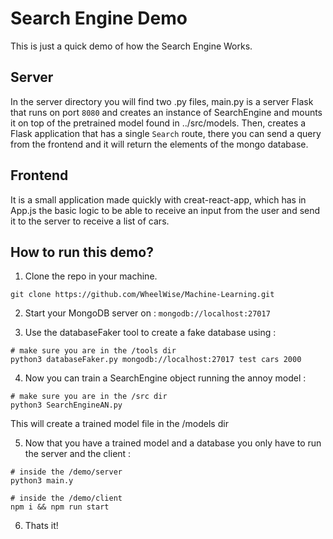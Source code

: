 # Search Engine Demo

This is just a quick demo of how the Search Engine Works.

## Server

In the server directory you will find two .py files, main.py is a server Flask that runs on port `8080` and creates an instance of SearchEngine and mounts it on top of the pretrained model found in ../src/models. Then, creates a Flask application that has a single `Search` route, there you can send a query from the frontend and it will return the elements of the mongo database.

## Frontend

It is a small application made quickly with creat-react-app, which has in App.js the basic logic to be able to receive an input from the user and send it to the server to receive a list of cars.

## How to run this demo?

1. Clone the repo in your machine.

`git clone https://github.com/WheelWise/Machine-Learning.git`

2. Start your MongoDB server on : `mongodb://localhost:27017`

3. Use the databaseFaker tool to create a fake database using :

```
# make sure you are in the /tools dir
python3 databaseFaker.py mongodb://localhost:27017 test cars 2000
```

4. Now you can train a SearchEngine object running the annoy model :

```
# make sure you are in the /src dir
python3 SearchEngineAN.py
```

This will create a trained model file in the /models dir

5. Now that you have a trained model and a database you only have to run the server and the client :

```
# inside the /demo/server
python3 main.y

# inside the /demo/client
npm i && npm run start
```

6. Thats it!

